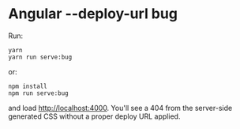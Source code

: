# Angular --deploy-url bug

Run:

```
yarn
yarn run serve:bug
```

or:

```
npm install
npm run serve:bug
```

and load [http://localhost:4000](http://localhost:4000). You'll see a 404 from the server-side generated CSS without a proper deploy URL applied.
